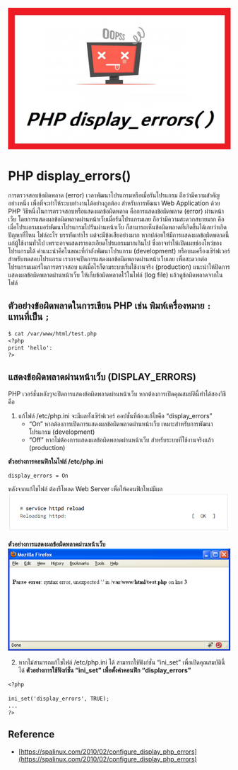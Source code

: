 ![](Image/Code4Sec_Week/php_display_errors_01.png)

# PHP display_errors()

การตรวจสอบข้อผิดพลาด (error) เวลาพัฒนาโปรแกรมหรือเมื่อรันโปรแกรม ถือว่ามีความสำคัญอย่างหนึ่ง เพื่อที่จะทำให้ระบบทำงานได้อย่างถูกต้อง สำหรับการพัฒนา Web Application ด้วย PHP วิธีหนึ่งในการตรวจสอบหรือแสดงผลข้อผิดพลาด คือการแสดงข้อผิดพลาด (error) ผ่านหน้าเว็บ โดยการแสดงผลข้อผิดพลาดผ่านหน้าเว็บเมื่อรันโปรแกรมเลย ถือว่ามีความสะดวกสบายมาก คือเมื่อโปรแกรมเมอร์พัฒนาโปรแกรมไปรันผ่านหน้าเว็บ ก็สามารถเห็นข้อผิดพลาดที่เกิดขึ้นได้เลยว่าเกิดปัญหาที่ไหน ไฟล์อะไร บรรทัดเท่าไร แต่จะมีข้อเสียอย่างมาก หากปล่อยให้มีการแสดงผลข้อผิดพลาดนี้แก่ผู้ใช้งานทั่วไป เพราะอาจแสดงรายละเอียดโปรแกรมมากเกินไป ซึ่งอาจทำให้เปิดเผยช่องโหว่ของโปรแกรมได้ คำแนะนำคือในขณะที่กำลังพัฒนาโปรแกรม (development) หรือบนเครื่องเซิร์ฟเวอร์สำหรับทดสอบโปรแกรม เราอาจเปิดการแสดงผลข้อผิดพลาดผ่านหน้าเว็บเลย เพื่อสะดวกต่อโปรแกรมเมอร์ในการตรวจสอบ แต่เมื่อไรก็ตามระบบเริ่มใช้งานจริง (production) แนะนำให้ปิดการแสดงผลข้อผิดพลาดผ่านหน้าเว็บ ให้เก็บข้อผิดพลาดไว้ในไฟล์ (log file) แล้วดูข้อผิดพลาดจากในไฟล์

## ตัวอย่างข้อผิดพลาดในการเขียน PHP เช่น พิมพ์เครื่องหมาย `:` แทนที่เป็น `;`
```
$ cat /var/www/html/test.php
<?php
print 'hello':
?>
```

## แสดงข้อผิดพลาดผ่านหน้าเว็บ (DISPLAY_ERRORS)
PHP เวอร์ชั่นหลังๆจะปิดการแสดงข้อผิดพลาดผ่านหน้าเว็บ หากต้องการเปิดคุณสมบัตินี้ทำได้สองวิธีคือ
1. แก้ไฟล์ /etc/php.ini จะมีผลทั้งเซิร์ฟเวอร์
ออปชั่นที่ต้องแก้ไขคือ “display_errors”
    - “On” หากต้องการเปิดการแสดงผลข้อผิดพลาดผ่านหน้าเว็บ เหมาะสำหรับการพัฒนาโปรแกรม (development)
    - “Off” หากไม่ต้องการแสดงผลข้อผิดพลาดผ่านหน้าเว็บ สำหรับระบบที่ใช้งานจริงแล้ว (production)

**ตัวอย่างการคอนฟิกในไฟล์ /etc/php.ini**
```
display_errors = On
```
หลังจากแก้ไขไฟล์ ต้องรีโหลด Web Server เพื่อให้คอนฟิกใหม่มีผล
![](Image/Code4Sec_Week/php_display_errors_02.png)

**ตัวอย่างการแสดงผลข้อผิดพลาดผ่านหน้าเว็บ**
![](Image/Code4Sec_Week/php_display_errors_03.png)

2. หากไม่สามารถแก้ไขไฟล์ /etc/php.ini ได้ สามารถใช้ฟังก์ชั่น “ini_set” เพื่อเปิดคุณสมบัตินี้ได้
**ตัวอย่างการใช้ฟังก์ชั่น “ini_set” เพื่อตั้งค่าคอนฟิก “display_errors”**
```
<?php

ini_set('display_errors', TRUE);
...
?>
```

## Reference
- [https://spalinux.com/2010/02/configure_display_php_errors](https://spalinux.com/2010/02/configure_display_php_errors)

